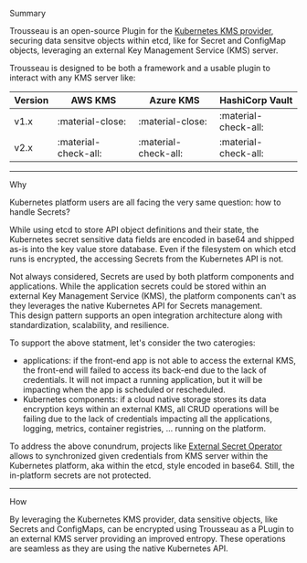 
Summary   

Trousseau is an open-source Plugin for the [Kubernetes KMS provider](https://kubernetes.io/docs/tasks/administer-cluster/kms-provider/), securing data sensitve objects within etcd, like for Secret and ConfigMap objects, leveraging an external Key Management Service (KMS) server.   

Trousseau is designed to be both a framework and a usable plugin to interact with any KMS server like: 

| Version | AWS KMS | Azure KMS | HashiCorp Vault |
|-----------|---------|-----------|-----------------|
| v1.x | :material-close: | :material-close: | :material-check-all: |
| v2.x | :material-check-all: | :material-check-all: | :material-check-all: |

--- 
Why   

Kubernetes platform users are all facing the very same question: how to handle Secrets?

While using etcd to store API object definitions and their state, the Kubernetes secret sensitive data fields are encoded in base64 and shipped as-is into the key value store database. Even if the filesystem on which etcd runs is encrypted, the accessing Secrets from the Kubernetes API is not.

Not always considered, Secrets are used by both platform components and applications. While the application secrets could be stored within an external Key Management Service (KMS), the platform components can't as they leverages the native Kubernetes API for Secrets management.   
This design pattern supports an open integration architecture along with standardization, scalability, and resilience.

To support the above statment, let's consider the two caterogies:
- applications: if the front-end app is not able to access the external KMS, the front-end will failed to access its back-end due to the lack of credentials. It will not impact a running application, but it will be impacting when the app is scheduled or rescheduled. 
- Kubernetes components: if a cloud native storage stores its data encryption keys within an external KMS, all CRUD operations will be failing due to the lack of credentials impacting all the applications, logging, metrics, container registries, ... running on the platform. 

To address the above conundrum, projects like [External Secret Operator](https://external-secrets.io/) allows to synchronized given credentials from KMS server within the Kubernetes platform, aka within the etcd, style encoded in base64. Still, the in-platform secrets are not protected.

---
How   

By leveraging the Kubernetes KMS provider, data sensitive objects, like Secrets and ConfigMaps, can be encrypted using Trousseau as a PLugin to an external KMS server providing an improved entropy. These operations are seamless as they are using the native Kubernetes API.
